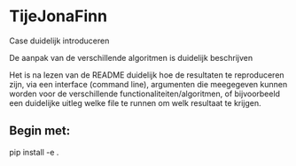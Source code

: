 # TijeJonaFinn

Case duidelijk introduceren

De aanpak van de verschillende algoritmen is duidelijk beschrijven

Het is na lezen van de README duidelijk hoe de resultaten te reproduceren zijn, via een interface (command line), argumenten die meegegeven kunnen worden voor de verschillende functionaliteiten/algoritmen, of bijvoorbeeld een duidelijke uitleg welke file te runnen om welk resultaat te krijgen.

## Begin met:
pip install -e .